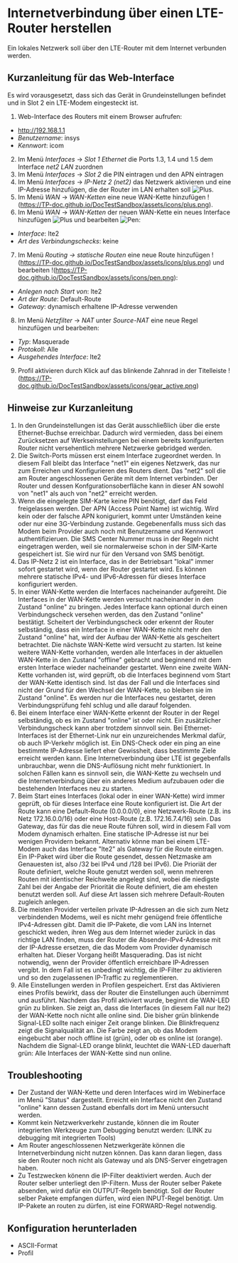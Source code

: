 # Internetverbindung über einen LTE-Router herstellen

Ein lokales Netzwerk soll über den LTE-Router mit dem Internet verbunden werden.

## Kurzanleitung für das Web-Interface

Es wird vorausgesetzt, dass sich das Gerät in Grundeinstellungen befindet und in Slot 2 ein LTE-Modem eingesteckt ist.

1. Web-Interface des Routers mit einem Browser aufrufen:
 * http://192.168.1.1
 * *Benutzername*: insys
 * *Kennwort*: icom
2. Im Menü *Interfaces* -> *Slot 1 Ethernet* die Ports 1.3, 1.4 und 1.5 dem Interface *net2 LAN* zuordnen
3. Im Menü *Interfaces* -> *Slot 2* die PIN eintragen und den APN eintragen
4. Im Menü *Interfaces* -> *IP-Netz 2 (net2)* das Netzwerk aktivieren und eine IP-Adresse hinzufügen, die der Router im LAN erhalten soll
![Plus](https://TP-doc.github.io/DocTestSandbox/assets/icons/plus.png).
5. Im Menü *WAN* -> *WAN-Ketten* eine neue WAN-Kette hinzufügen !(https://TP-doc.github.io/DocTestSandbox/assets/icons/plus.png).
6. Im Menü *WAN* -> *WAN-Ketten* der neuen WAN-Kette ein neues Interface hinzufügen ![Plus](https://TP-doc.github.io/DocTestSandbox/assets/icons/plus.png) und bearbeiten ![Pen](https://TP-doc.github.io/DocTestSandbox/assets/icons/pen.png):
 * *Interface*: lte2
 * *Art des Verbindungschecks*: keine
7. Im Menü *Routing -> statische Routen* eine neue Route hinzufügen !(https://TP-doc.github.io/DocTestSandbox/assets/icons/plus.png) und bearbeiten !(https://TP-doc.github.io/DocTestSandbox/assets/icons/pen.png):
 * *Anlegen nach Start von*: lte2
 * *Art der Route*: Default-Route
 * *Gateway*: dynamisch erhaltene IP-Adresse verwenden
8. Im Menü *Netzfilter* -> *NAT* unter *Source-NAT* eine neue Regel hinzufügen und bearbeiten:
 * *Typ*: Masquerade
 * *Protokoll*: Alle
 * *Ausgehendes Interface*: lte2
9. Profil aktivieren durch Klick auf das blinkende Zahnrad in der Titelleiste !(https://TP-doc.github.io/DocTestSandbox/assets/icons/gear_active.png)

## Hinweise zur Kurzanleitung

1. In den Grundeinstellungen ist das Gerät ausschließlich über die erste Ethernet-Buchse erreichbar. Dadurch wird vermieden, dass bei einem Zurücksetzen auf Werkseinstellungen bei einem bereits konifgurierten Router nicht versehentlich mehrere Netzwerke gebridged werden.
2. Die Switch-Ports müssen erst einem Interface zugeordnet werden. In diesem Fall bleibt das Interface "net1" ein eigenes Netzwerk, das nur zum Erreichen und Konfigurieren des Routers dient. Das "net2" soll die am Router angeschlossenen Geräte mit dem Internet verbinden. Der Router und dessen Konfgurationsoberfläche kann in dieser AN sowohl von "net1" als auch von "net2" erreicht werden.
3. Wenn die eingelegte SIM-Karte keine PIN benötigt, darf das Feld freigelassen werden. Der APN (Access Point Name) ist wichtig. Wird kein oder der falsche APN koniguriert, kommt unter Umständen keine oder nur eine 3G-Verbindung zustande. Gegebenenfalls muss sich das Modem beim Provider auch noch mit Benutzername und Kennwort authentifizieruen. Die SMS Center Nummer muss in der Regeln nicht eingetragen werden, weil sie normalerweise schon in der SIM-Karte gespeichert ist. Sie wird nur für den Versand von SMS benötigt.
4. Das IP-Netz 2 ist ein Interface, das in der Betriebsart "lokal" immer sofort gestartet wird, wenn der Router gestartet wird. Es können mehrere statische IPv4- und IPv6-Adressen für dieses Interface konfiguriert werden.
5. In einer WAN-Kette werden die Interfaces nacheinander aufgereiht. Die Interfaces in der WAN-Kette werden versucht nacheinander in den Zustand "online" zu bringen. Jedes Interface kann optional durch einen Verbindungscheck versehen werden, das den Zustand "online" bestätigt. Scheitert der Verbindungscheck oder erkennt der Router selbständig, dass ein Interface in einer WAN-Kette nicht mehr den Zustand "online" hat, wird der Aufbau der WAN-Kette als gescheitert betrachtet. Die nächste WAN-Kette wird versucht zu starten. Ist keine weitere WAN-Kette vorhanden, werden alle Interfaces in der aktuellen WAN-Kette in den Zustand "offline" gebracht und beginnend mit dem ersten Interface wieder nacheinander gestartet. Wenn eine zweite WAN-Kette vorhanden ist, wird geprüft, ob die Interfaces beginnend vom Start der WAN-Kette identisch sind. Ist das der Fall und die Interfaces sind nicht der Grund für den Wechsel der WAN-Kette, so bleiben sie im Zustand "online". Es werden nur die Interfaces neu gestartet, deren Verbindungsprüfung fehl schlug und alle darauf folgenden.
6. Bei einem Interface einer WAN-Kette erkennt der Router in der Regel selbständig, ob es im Zustand "online" ist oder nicht. Ein zusätzlicher Verbindungscheck kann aber trotzdem sinnvoll sein. Bei Ethernet-Interfaces ist der Ethernet-Link nur ein unzureichendes Merkmal dafür, ob auch IP-Verkehr möglich ist. Ein DNS-Check oder ein ping an eine bestimmte IP-Adresse liefert eher Gewissheit, dass bestimmte Ziele erreicht werden kann. Eine Internetverbindung über LTE ist gegebenfalls unbrauchbar, wenn die DNS-Auflösung nicht mehr funktioniert. In solchen Fällen kann es sinnvoll sein, die WAN-Kette zu wechseln und die Internetverbindung über ein anderes Medium aufzubauen oder die bestehenden Interfaces neu zu starten.
7. Beim Start eines Interfaces (lokal oder in einer WAN-Kette) wird immer geprüft, ob für dieses Interface eine Route konfiguriert ist. Die Art der Route kann eine Default-Route (0.0.0.0/0), eine Netzwerk-Route (z.B. ins Netz 172.16.0.0/16) oder eine Host-Route (z.B. 172.16.7.4/16) sein. Das Gateway, das für das die neue Route führen soll, wird in diesem Fall vom Modem dynamisch erhalten. Eine statische IP-Adresse ist nur bei wenigen Providern bekannt. Alternativ könne man bei einem LTE-Modem auch das Interface "lte2" als Gateway für die Route eintragen. Ein IP-Paket wird über die Route gesendet, dessen Netzmaske am Genauesten ist, also /32 bei IPv4 und /128 bei IPv6). Die Prioriät der Route definiert, welche Route genutzt werden soll, wenn mehreren Routen mit identischer Reichweite angelegt sind, wobei die niedigste Zahl bei der Angabe der Priorität die Route definiert, die am ehesten benutzt werden soll. Auf diese Art lassen sich mehrere Default-Routen zugleich anlegen.
8. Die meisten Provider verteilen private IP-Adressen an die sich zum Netz verbindenden Modems, weil es nicht mehr genügend freie öffentliche IPv4-Adressen gibt. Damit die IP-Pakete, die vom LAN ins Internet geschickt weden, ihren Weg aus dem Internet wieder zurück in das richtige LAN finden, muss der Router die Absender-IPv4-Adresse mit der IP-Adresse ersetzen, die das Modem vom Provider dynamisch erhalten hat. Dieser Vorgang heißt Masquerading. Das ist nicht notwendig, wenn der Provider öffentlich erreichbare IP-Adressen vergibt. In dem Fall ist es unbedingt wichtig, die IP-Filter zu aktivieren und so den zugelassenen IP-Traffic zu reglementieren.
9. Alle Einstellungen werden in Profilen gespeichert. Erst das Aktivieren eines Profils bewirkt, dass der Router die Einstellungen auch übernimmt und ausführt.
    Nachdem das Profil aktiviert wurde, beginnt die WAN-LED grün zu blinken. Sie zeigt an, dass die Interfaces (in diesem Fall nur lte2) der WAN-Kette noch nicht alle online sind.
    Die bisher grün blinkende Signal-LED sollte nach einiger Zeit orange blinken. Die Blinkfrequenz zeigt die Signalqualität an. Die Farbe zeigt an, ob das Modem eingebucht aber noch offline ist (grün), oder ob es online ist (orange).
    Nachdem die Signal-LED orange blinkt, leuchtet die WAN-LED dauerhaft grün: Alle Interfaces der WAN-Kette sind nun online.

## Troubleshooting

* Der Zustand der WAN-Kette und deren Interfaces wird im Webinerface im Menü "Status" dargestellt. Erreicht ein Interface nicht den Zustand "online" kann dessen Zustand ebenfalls dort im Menü untersucht werden.
* Kommt kein Netzwerkverkehr zustande, können die im Router integrierten Werkzeuge zum Debugging benutzt werden: (LINK zu debugging mit integrierten Tools)
* Am Router angeschlossenen Netzwerkgeräte können die Internetverbindung nicht nutzen können. Das kann daran liegen, dass sie den Router noch nicht als Gateway und als DNS-Server eingetragen haben.
* Zu Testzwecken könenn die IP-Filter deaktiviert werden. Auch der Router selber unterliegt den IP-Filtern. Muss der Router selber Pakete absenden, wird dafür ein OUTPUT-Regeln benötigt. Soll der Router selber Pakete empfangen dürfen, wird eien INPUT-Regel benötigt. Um IP-Pakete an routen zu dürfen, ist eine FORWARD-Regel notwendig.

## Konfiguration herunterladen

* ASCII-Format
* Profil

